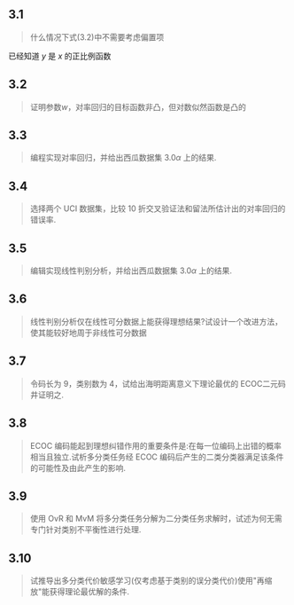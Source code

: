 ## 3.1

> 什么情况下式(3.2)中不需要考虑偏置项

已经知道 $y$ 是 $x$ 的正比例函数

## 3.2

> 证明参数$w$，对率回归的目标函数非凸，但对数似然函数是凸的



## 3.3

> 编程实现对率回归，并给出西瓜数据集 $3.0 \alpha$ 上的结果.



## 3.4

> 选择两个 UCI 数据集，比较 10 折交叉验证法和留法所估计出的对率回归的错误率.



## 3.5

> 编辑实现线性判别分析，并给出西瓜数据集 $3.0α$ 上的结果.



## 3.6

> 线性判别分析仅在线性可分数据上能获得理想结果?试设计一个改进方法，使其能较好地周于非线性可分数据



## 3.7

> 令码长为 9，类别数为 4，试给出海明距离意义下理论最优的 ECOC二元码井证明之.



## 3.8

> ECOC 编码能起到理想纠错作用的重要条件是:在每一位编码上出错的概率相当且独立.试析多分类任务经 ECOC 编码后产生的二类分类器满足该条件的可能性及由此产生的影响.

## 3.9

> 使用 OvR 和 MvM 将多分类任务分解为二分类任务求解时，试述为何无需专门针对类别不平衡性进行处理.

## 3.10

> 试推导出多分类代价敏感学习(仅考虑基于类别的误分类代价)使用"再缩放"能获得理论最优解的条件.
